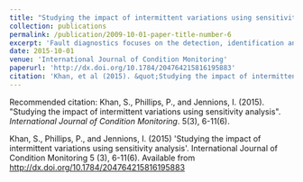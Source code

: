 ```yaml
---
title: "Studying the impact of intermittent variations using sensitivity analysis"
collection: publications
permalink: /publication/2009-10-01-paper-title-number-6
excerpt: 'Fault diagnostics focuses on the detection, identification and isolation of failures. However, this becomes challenging when investigating fault alarms that cannot be verified, diagnosed or even duplicated under standard manual inspection regimes. To improve system effectiveness, it is essential to investigate these instances, along with the effects of design parameters on system dynamic characteristics. Recent research has identified intermittent fault behaviour within components as one of the primary focuses for false alarms, and hence a direct consequence to the phenomenon of 'no fault found'. This paper examines the performance characteristics of an electronic system under intermittent component variations. Understanding occurrences in parameter deviations (and their impact) can help with understanding the requirements for improving system fault tolerance. It is shown that, in many cases of practical importance, components do not have the same sensitivity to intermittent variations and hence can be better suited for monitoring. The analysis provides extra information and guidance for the maintenance decision-making process in organisations on resource requirements.'
date: 2015-10-01
venue: 'International Journal of Condition Monitoring'
paperurl: 'http://dx.doi.org/10.1784/204764215816195883'
citation: 'Khan, et al (2015). &quot;Studying the impact of intermittent variations using sensitivity analysis.&quot; <i>International Journal of Condition Monitoring</i>. 5(3), 6-11(6).'
---
```


Recommended citation: Khan, S., Phillips, P., and Jennions, I. (2015). "Studying the impact of intermittent variations using sensitivity analysis".<i> International Journal of Condition Monitoring</i>. 5(3), 6-11(6).

Khan, S., Phillips, P., and Jennions, I. (2015) 'Studying the impact of intermittent variations using sensitivity analysis'. International Journal of Condition Monitoring 5 (3), 6-11(6). Available from http://dx.doi.org/10.1784/204764215816195883

